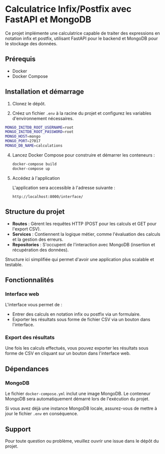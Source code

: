 # Calculatrice Infix/Postfix avec FastAPI et MongoDB

Ce projet implémente une calculatrice capable de traiter des expressions en notation infix et postfix, utilisant FastAPI pour le backend et MongoDB pour le stockage des données.

## Prérequis

- Docker
- Docker Compose

## Installation et démarrage

1. Clonez le dépôt.

2. Créez un fichier `.env` à la racine du projet et configurez les variables d'environnement nécessaires.
  ```bash
  MONGO_INITDB_ROOT_USERNAME=root
  MONGO_INITDB_ROOT_PASSWORD=root
  MONGO_HOST=mongo
  MONGO_PORT=27017
  MONGO_DB_NAME=calculations
  ```

4. Lancez Docker Compose pour construire et démarrer les conteneurs :
   ```bash
   docker-compose build
   docker-compose up
   ```

5. Accédez à l'application

   L'application sera accessible à l'adresse suivante :
   ```
   http://localhost:8000/interface/
   ```

## Structure du projet

- **Routes** : Gèrent les requêtes HTTP (POST pour les calculs et GET pour l'export CSV).
- **Services** : Contiennent la logique métier, comme l'évaluation des calculs et la gestion des erreurs.
- **Repositories** : S'occupent de l'interaction avec MongoDB (insertion et récupération des données).

Structure ici simplifiée qui permet d'avoir une application plus scalable et testable.

## Fonctionnalités

### Interface web

L'interface vous permet de :
- Entrer des calculs en notation infix ou postfix via un formulaire.
- Exporter les résultats sous forme de fichier CSV via un bouton dans l'interface.

### Export des résultats

Une fois les calculs effectués, vous pouvez exporter les résultats sous forme de CSV en cliquant sur un bouton dans l'interface web.

## Dépendances

### MongoDB

Le fichier `docker-compose.yml` inclut une image MongoDB. Le conteneur MongoDB sera automatiquement démarré lors de l'exécution du projet.

Si vous avez déjà une instance MongoDB locale, assurez-vous de mettre à jour le fichier `.env` en conséquence.

## Support

Pour toute question ou problème, veuillez ouvrir une issue dans le dépôt du projet.
